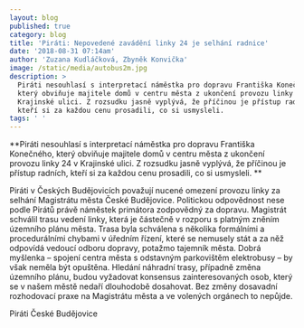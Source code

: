 ```yaml
---
layout: blog
published: true
category: blog
title: 'Piráti: Nepovedené zavádění linky 24 je selhání radnice'
date: '2018-08-31 07:14am'
author: 'Zuzana Kudláčková, Zbyněk Konvička'
image: /static/media/autobus2m.jpg
description: >
  Piráti nesouhlasí s interpretací náměstka pro dopravu Františka Konečného,
  který obviňuje majitele domů v centru města z ukončení provozu linky 24 v
  Krajinské ulici. Z rozsudku jasně vyplývá, že příčinou je přístup radních,
  kteří si za každou cenu prosadili, co si usmysleli.
tags: ' '
---
```

**Piráti nesouhlasí s interpretací náměstka pro dopravu Františka Konečného, který obviňuje majitele domů v centru města z ukončení provozu linky 24 v Krajinské ulici. Z rozsudku jasně vyplývá, že příčinou je přístup radních, kteří si za každou cenu prosadili, co si usmysleli.**



Piráti v Českých Budějovicích považují nucené omezení provozu linky za selhání Magistrátu města České Budějovice. Politickou odpovědnost nese podle Pirátů právě náměstek primátora zodpovědný za dopravu. Magistrát schválil trasu vedení linky, která je částečně v rozporu s platným zněním územního plánu města. Trasa byla schválena s několika formálními a procedurálními chybami v úředním řízení, které se nemusely stát a za něž odpovídá vedoucí odboru dopravy, potažmo tajemník města. Dobrá myšlenka – spojení centra města s odstavným parkovištěm elektrobusy – by však neměla být opuštěna. Hledání náhradní trasy, případně změna územního plánu, budou vyžadovat konsensus zainteresovaných osob, který se v našem městě nedaří dlouhodobě dosahovat. Bez změny dosavadní rozhodovací praxe na Magistrátu města a ve volených orgánech to nepůjde. 



Piráti České Budějovice
